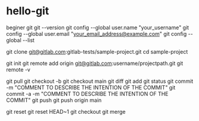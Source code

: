 # hello-git
beginer git
git --version
git config --global user.name "your_username"
git config --global user.email "your_email_address@example.com"
git config --global --list

git clone git@gitlab.com:gitlab-tests/sample-project.git
cd sample-project

git init
git remote add origin git@gitlab.com:username/projectpath.git
git remote -v

git pull <REMOTE> <name-of-branch>
git checkout -b <name-of-branch>
git checkout main
git diff
git add <file-name OR folder-name>
git status
git commit -m "COMMENT TO DESCRIBE THE INTENTION OF THE COMMIT"
git commit -a -m "COMMENT TO DESCRIBE THE INTENTION OF THE COMMIT"
git push <remote> <name-of-branch>
git push origin main

git reset
git reset HEAD~1
git checkout <default-branch>
git merge <feature-branch>

